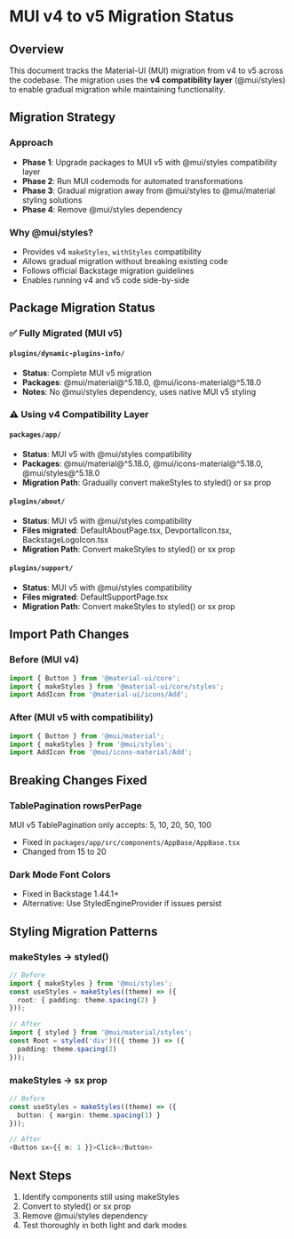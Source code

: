 # MUI v4 to v5 Migration Status

## Overview
This document tracks the Material-UI (MUI) migration from v4 to v5 across the codebase. The migration uses the **v4 compatibility layer** (@mui/styles) to enable gradual migration while maintaining functionality.

## Migration Strategy

### Approach

- **Phase 1**: Upgrade packages to MUI v5 with @mui/styles compatibility layer
- **Phase 2**: Run MUI codemods for automated transformations
- **Phase 3**: Gradual migration away from @mui/styles to @mui/material styling solutions
- **Phase 4**: Remove @mui/styles dependency

### Why @mui/styles?

- Provides v4 `makeStyles`, `withStyles` compatibility
- Allows gradual migration without breaking existing code
- Follows official Backstage migration guidelines
- Enables running v4 and v5 code side-by-side

## Package Migration Status

### ✅ Fully Migrated (MUI v5)

#### `plugins/dynamic-plugins-info/`

- **Status**: Complete MUI v5 migration
- **Packages**: @mui/material@^5.18.0, @mui/icons-material@^5.18.0
- **Notes**: No @mui/styles dependency, uses native MUI v5 styling

### ⚠️ Using v4 Compatibility Layer

#### `packages/app/`

- **Status**: MUI v5 with @mui/styles compatibility
- **Packages**: @mui/material@^5.18.0, @mui/icons-material@^5.18.0, @mui/styles@^5.18.0
- **Migration Path**: Gradually convert makeStyles to styled() or sx prop

#### `plugins/about/`

- **Status**: MUI v5 with @mui/styles compatibility
- **Files migrated**: DefaultAboutPage.tsx, DevportalIcon.tsx, BackstageLogoIcon.tsx
- **Migration Path**: Convert makeStyles to styled() or sx prop

#### `plugins/support/`

- **Status**: MUI v5 with @mui/styles compatibility
- **Files migrated**: DefaultSupportPage.tsx
- **Migration Path**: Convert makeStyles to styled() or sx prop

## Import Path Changes

### Before (MUI v4)

```typescript
import { Button } from '@material-ui/core';
import { makeStyles } from '@material-ui/core/styles';
import AddIcon from '@material-ui/icons/Add';
```

### After (MUI v5 with compatibility)

```typescript
import { Button } from '@mui/material';
import { makeStyles } from '@mui/styles';
import AddIcon from '@mui/icons-material/Add';
```

## Breaking Changes Fixed

### TablePagination rowsPerPage

MUI v5 TablePagination only accepts: 5, 10, 20, 50, 100

- Fixed in `packages/app/src/components/AppBase/AppBase.tsx`
- Changed from 15 to 20

### Dark Mode Font Colors

- Fixed in Backstage 1.44.1+
- Alternative: Use StyledEngineProvider if issues persist

## Styling Migration Patterns

### makeStyles → styled()

```typescript
// Before
import { makeStyles } from '@mui/styles';
const useStyles = makeStyles((theme) => ({
  root: { padding: theme.spacing(2) }
}));

// After
import { styled } from '@mui/material/styles';
const Root = styled('div')(({ theme }) => ({
  padding: theme.spacing(2)
}));
```

### makeStyles → sx prop

```typescript
// Before
const useStyles = makeStyles((theme) => ({
  button: { margin: theme.spacing(1) }
}));

// After
<Button sx={{ m: 1 }}>Click</Button>
```

## Next Steps

1. Identify components still using makeStyles
2. Convert to styled() or sx prop
3. Remove @mui/styles dependency
4. Test thoroughly in both light and dark modes
